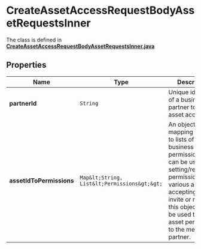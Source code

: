 

# CreateAssetAccessRequestBodyAssetRequestsInner

The class is defined in **[CreateAssetAccessRequestBodyAssetRequestsInner.java](../../src/main/java/org/openapitools/model/CreateAssetAccessRequestBodyAssetRequestsInner.java)**

## Properties

Name | Type | Description | Notes
------------ | ------------- | ------------- | -------------
**partnerId** | `String` | Unique identifier of a business partner to request asset access to. | 
**assetIdToPermissions** | `Map&lt;String, List&lt;Permissions&gt;&gt;` | An object mapping asset ids to lists of business permissions. This can be used to setting/requesting permissions on various assets. If accepting an invite or request, this object would be used to grant asset permissions to the member or partner.  | 




